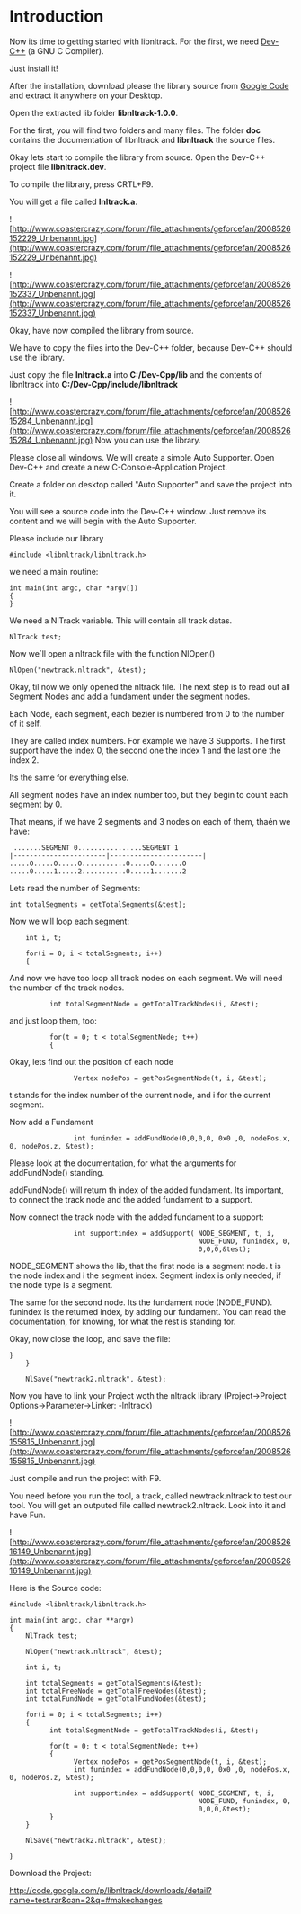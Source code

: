 # Introduction #

Now its time to getting started with libnltrack. For the first, we need  [Dev-C++](http://switch.dl.sourceforge.net/sourceforge/dev-cpp/devcpp-4.9.9.2_setup.exe) (a GNU C Compiler).

Just install it!

After the installation, download please the library source from [Google Code](http://code.google.com/p/libnltrack/) and extract it anywhere on your Desktop.

Open the extracted lib folder **libnltrack-1.0.0**.

For the first, you will find two folders and many files. The folder **doc** contains the documentation of libnltrack and **libnltrack** the source files.

Okay lets start to compile the library from source. Open the Dev-C++ project file **libnltrack.dev**.

To compile the library, press CRTL+F9.

You will get a file called **lnltrack.a**.

![http://www.coastercrazy.com/forum/file_attachments/geforcefan/2008526152229_Unbenannt.jpg](http://www.coastercrazy.com/forum/file_attachments/geforcefan/2008526152229_Unbenannt.jpg)

![http://www.coastercrazy.com/forum/file_attachments/geforcefan/2008526152337_Unbenannt.jpg](http://www.coastercrazy.com/forum/file_attachments/geforcefan/2008526152337_Unbenannt.jpg)

Okay, have now compiled the library from source.

We have to copy the files into the Dev-C++ folder, because Dev-C++ should use the library.

Just copy the file **lnltrack.a** into **C:/Dev-Cpp/lib** and the contents of libnltrack into **C:/Dev-Cpp/include/libnltrack**

![http://www.coastercrazy.com/forum/file_attachments/geforcefan/200852615284_Unbenannt.jpg](http://www.coastercrazy.com/forum/file_attachments/geforcefan/200852615284_Unbenannt.jpg)
Now you can use the library.

Please close all windows. We will create a simple Auto Supporter.
Open Dev-C++ and create a new C-Console-Application Project.

Create a folder on desktop called "Auto Supporter" and save the project into it.

You will see a source code into the Dev-C++ window. Just remove its content and we will begin with the Auto Supporter.

Please include our library

```
#include <libnltrack/libnltrack.h>
```

we need a main routine:

```
int main(int argc, char *argv[])
{
}
```

We need a NlTrack variable. This will contain all track datas.

```
NlTrack test;
```

Now we´ll open a nltrack file with the function NlOpen()

```
NlOpen("newtrack.nltrack", &test);
```

Okay, til now we only opened the nltrack file. The next step is to read out all Segment Nodes and add a fundament under the segment nodes.

Each Node, each segment, each bezier is numbered from 0 to the number of it self.

They are called index numbers. For example we have 3 Supports. The first support have the index 0, the second one the index 1 and the last one the index 2.

Its the same for everything else.

All segment nodes have an index number too, but they begin to count each segment by 0.

That means, if we have 2 segments and 3 nodes on each of them, thaén we have:

```
 .......SEGMENT 0................SEGMENT 1
|-----------------------|-----------------------|
.....O.....O.....O...........O.....O.......O
.....0.....1.....2...........0.....1.......2
```

Lets read the number of Segments:

```
int totalSegments = getTotalSegments(&test);
```

Now we will loop each segment:
```
    int i, t;

    for(i = 0; i < totalSegments; i++) 
    {
```

And now we have too loop all track nodes on each segment.
We will need the number of the track nodes.
```
          int totalSegmentNode = getTotalTrackNodes(i, &test);
```

and just loop them, too:
```
          for(t = 0; t < totalSegmentNode; t++) 
          {
```

Okay, lets find out the position of each node
```
                Vertex nodePos = getPosSegmentNode(t, i, &test);
```

t stands for the index number of the current node, and i for the current segment.

Now add a Fundament
```
                int funindex = addFundNode(0,0,0,0, 0x0 ,0, nodePos.x, 0, nodePos.z, &test);
```

Please look at the documentation, for what the arguments for addFundNode() standing.

addFundNode() will return th index of the added fundament. Its important, to connect the track node and the added fundament to a support.

Now connect the track node with the added fundament to a support:

```
                int supportindex = addSupport( NODE_SEGMENT, t, i, 
                                               NODE_FUND, funindex, 0, 
                                               0,0,0,&test);
```

NODE\_SEGMENT shows the lib, that the first node is a segment node. t is the node index and i the segment index. Segment index is only needed, if the node type is a segment.

The same for the second node. Its the fundament node (NODE\_FUND). funindex is the returned index, by adding our fundament. You can read the documentation, for knowing, for what the rest is standing for.

Okay, now close the loop, and save the file:

```
}
    }
    
    NlSave("newtrack2.nltrack", &test);
```

Now you have to link your Project woth the nltrack library (Project->Project Options->Parameter->Linker: -lnltrack)

![http://www.coastercrazy.com/forum/file_attachments/geforcefan/2008526155815_Unbenannt.jpg](http://www.coastercrazy.com/forum/file_attachments/geforcefan/2008526155815_Unbenannt.jpg)

Just compile and run the project with F9.

You need before you run the tool, a track, called newtrack.nltrack to test our tool. You will get an outputed file called newtrack2.nltrack. Look into it and have Fun.

![http://www.coastercrazy.com/forum/file_attachments/geforcefan/200852616149_Unbenannt.jpg](http://www.coastercrazy.com/forum/file_attachments/geforcefan/200852616149_Unbenannt.jpg)

Here is the Source code:

```
#include <libnltrack/libnltrack.h>

int main(int argc, char **argv)
{
    NlTrack test;
    
    NlOpen("newtrack.nltrack", &test);
    
    int i, t;
    
    int totalSegments = getTotalSegments(&test);
    int totalFreeNode = getTotalFreeNodes(&test);
    int totalFundNode = getTotalFundNodes(&test);
    
    for(i = 0; i < totalSegments; i++) 
    {
          int totalSegmentNode = getTotalTrackNodes(i, &test);
          
          for(t = 0; t < totalSegmentNode; t++) 
          {
                Vertex nodePos = getPosSegmentNode(t, i, &test);
                int funindex = addFundNode(0,0,0,0, 0x0 ,0, nodePos.x, 0, nodePos.z, &test);
                
                int supportindex = addSupport( NODE_SEGMENT, t, i, 
                                               NODE_FUND, funindex, 0, 
                                               0,0,0,&test);
          }
    }
    
    NlSave("newtrack2.nltrack", &test);

}
```


Download the Project:

http://code.google.com/p/libnltrack/downloads/detail?name=test.rar&can=2&q=#makechanges